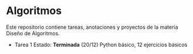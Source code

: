 # Algoritmos
Este repositorio contiene tareas, anotaciones y proyectos de la materia Diseño de Algoritmos.
- Tarea 1 Estado: **Terminada** (20/12)
    Python básico, 12 ejercicios básicos
